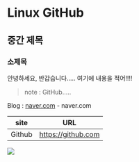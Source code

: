 # Linux GitHub
## 중간 제목
### 소제목
안녕하세요, 반갑습니다..... 여기에 내용을 적어!!!!

>note : GitHub.....

Blog : [naver.com](https://naver.com) - naver.com

|site|URL|
|--|--|
|Github|https://github.com|

<img src="https://www.kali.org/images/notebook-kali-2022.1.jpg">
